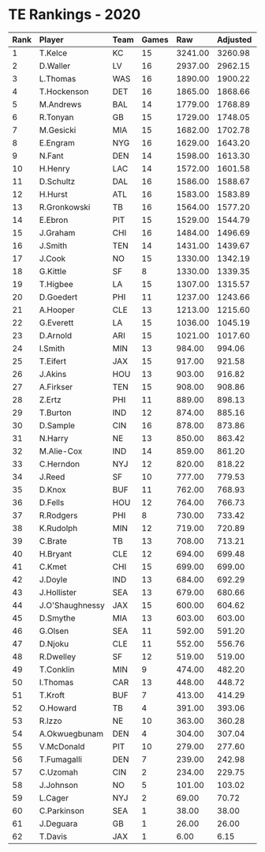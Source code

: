# TE Rankings - 2020

| Rank | Player          | Team | Games | Raw     | Adjusted | Difficulty | Avg/Game | Typical | Consistency | Trend    |
| :----| :---------------| :----| :-----| :-------| :--------| :----------| :--------| :-------| :-----------| :--------|
| 1    | T.Kelce         | KC   | 15    | 3241.00 | 3260.98  | 1.006      | 216.07   | 218.50  | 5/2/8       | +66.8%   |
| 2    | D.Waller        | LV   | 16    | 2937.00 | 2962.15  | 1.009      | 183.56   | 193.00  | 10/1/5      | +144.3%  |
| 3    | L.Thomas        | WAS  | 16    | 1890.00 | 1900.22  | 1.005      | 118.12   | 119.00  | 8/1/7       | +138.7%  |
| 4    | T.Hockenson     | DET  | 16    | 1865.00 | 1868.66  | 1.002      | 116.56   | 124.00  | 8/1/7       | +101.8%  |
| 5    | M.Andrews       | BAL  | 14    | 1779.00 | 1768.89  | 0.994      | 127.07   | 125.50  | 6/0/8       | +144.8%  |
| 6    | R.Tonyan        | GB   | 15    | 1729.00 | 1748.05  | 1.011      | 115.27   | 105.00  | 6/2/7       | +171.9%  |
| 7    | M.Gesicki       | MIA  | 15    | 1682.00 | 1702.78  | 1.012      | 112.13   | 109.00  | 8/1/6       | +221.3%  |
| 8    | E.Engram        | NYG  | 16    | 1629.00 | 1643.20  | 1.009      | 101.81   | 99.00   | 7/2/7       | +142.2%  |
| 9    | N.Fant          | DEN  | 14    | 1598.00 | 1613.30  | 1.010      | 114.14   | 111.50  | 7/2/5       | +93.8%   |
| 10   | H.Henry         | LAC  | 14    | 1572.00 | 1601.58  | 1.019      | 112.29   | 114.00  | 5/2/7       | +90.6%   |
| 11   | D.Schultz       | DAL  | 16    | 1586.00 | 1588.67  | 1.002      | 99.12    | 96.00   | 9/1/6       | +133.9%  |
| 12   | H.Hurst         | ATL  | 16    | 1583.00 | 1583.89  | 1.001      | 98.94    | 105.00  | 6/2/8       | +151.0%  |
| 13   | R.Gronkowski    | TB   | 16    | 1564.00 | 1577.20  | 1.008      | 97.75    | 116.00  | 9/1/6       | +223.8%  |
| 14   | E.Ebron         | PIT  | 15    | 1529.00 | 1544.79  | 1.010      | 101.93   | 103.00  | 6/1/8       | +157.3%  |
| 15   | J.Graham        | CHI  | 16    | 1484.00 | 1496.69  | 1.009      | 92.75    | 86.00   | 8/1/7       | +274.1%  |
| 16   | J.Smith         | TEN  | 14    | 1431.00 | 1439.67  | 1.006      | 102.21   | 86.50   | 5/0/9       | +173.6%  |
| 17   | J.Cook          | NO   | 15    | 1330.00 | 1342.19  | 1.009      | 88.67    | 86.50   | 6/0/9       | +222.3%  |
| 18   | G.Kittle        | SF   | 8     | 1330.00 | 1339.35  | 1.007      | 166.25   | 174.00  | 6/0/2       | +144.6%  |
| 19   | T.Higbee        | LA   | 15    | 1307.00 | 1315.57  | 1.007      | 87.13    | 79.00   | 7/3/5       | +151.9%  |
| 20   | D.Goedert       | PHI  | 11    | 1237.00 | 1243.66  | 1.005      | 112.45   | 128.00  | 7/1/3       | +179.6%  |
| 21   | A.Hooper        | CLE  | 13    | 1213.00 | 1215.60  | 1.002      | 93.31    | 92.00   | 7/0/6       | +171.6%  |
| 22   | G.Everett       | LA   | 15    | 1036.00 | 1045.19  | 1.009      | 69.07    | 68.50   | 9/0/6       | +125.1%  |
| 23   | D.Arnold        | ARI  | 15    | 1021.00 | 1017.60  | 0.997      | 68.07    | 58.50   | 6/0/9       | +174.2%  |
| 24   | I.Smith         | MIN  | 13    | 984.00  | 994.06   | 1.010      | 75.69    | 67.00   | 7/0/6       | +517.1%  |
| 25   | T.Eifert        | JAX  | 15    | 917.00  | 921.58   | 1.005      | 61.13    | 65.50   | 9/1/5       | +187.4%  |
| 26   | J.Akins         | HOU  | 13    | 903.00  | 916.82   | 1.015      | 69.46    | 71.50   | 7/0/6       | +228.2%  |
| 27   | A.Firkser       | TEN  | 15    | 908.00  | 908.86   | 1.001      | 60.53    | 52.50   | 8/0/7       | +331.8%  |
| 28   | Z.Ertz          | PHI  | 11    | 889.00  | 898.13   | 1.010      | 80.82    | 81.00   | 5/1/5       | +127.9%  |
| 29   | T.Burton        | IND  | 12    | 874.00  | 885.16   | 1.013      | 72.83    | 67.00   | 7/0/5       | +293.8%  |
| 30   | D.Sample        | CIN  | 16    | 878.00  | 873.86   | 0.995      | 54.88    | 52.50   | 8/0/8       | +355.7%  |
| 31   | N.Harry         | NE   | 13    | 850.00  | 863.42   | 1.016      | 65.38    | 60.00   | 6/0/7       | +416.4%  |
| 32   | M.Alie-Cox      | IND  | 14    | 859.00  | 861.20   | 1.003      | 61.36    | 56.00   | 7/1/6       | +201.4%  |
| 33   | C.Herndon       | NYJ  | 12    | 820.00  | 818.22   | 0.998      | 68.33    | 66.00   | 7/0/5       | +389.9%  |
| 34   | J.Reed          | SF   | 10    | 777.00  | 779.53   | 1.003      | 77.70    | 76.00   | 6/0/4       | +307.8%  |
| 35   | D.Knox          | BUF  | 11    | 762.00  | 768.93   | 1.009      | 69.27    | 65.50   | 5/1/5       | +104.0%  |
| 36   | D.Fells         | HOU  | 12    | 764.00  | 766.73   | 1.004      | 63.67    | 63.50   | 8/0/4       | +326.9%  |
| 37   | R.Rodgers       | PHI  | 8     | 730.00  | 733.42   | 1.005      | 91.25    | 104.50  | 4/1/3       | INACTIVE |
| 38   | K.Rudolph       | MIN  | 12    | 719.00  | 720.89   | 1.003      | 59.92    | 55.00   | 6/0/6       | INACTIVE |
| 39   | C.Brate         | TB   | 13    | 708.00  | 713.21   | 1.007      | 54.46    | 52.00   | 6/0/7       | +281.1%  |
| 40   | H.Bryant        | CLE  | 12    | 694.00  | 699.48   | 1.008      | 57.83    | 54.00   | 6/0/6       | +285.3%  |
| 41   | C.Kmet          | CHI  | 15    | 699.00  | 699.00   | 1.000      | 46.60    | 47.50   | 9/0/6       | +739.2%  |
| 42   | J.Doyle         | IND  | 13    | 684.00  | 692.29   | 1.012      | 52.62    | 54.00   | 7/0/6       | +418.7%  |
| 43   | J.Hollister     | SEA  | 13    | 679.00  | 680.66   | 1.002      | 52.23    | 44.00   | 6/1/6       | +202.3%  |
| 44   | J.O'Shaughnessy | JAX  | 15    | 600.00  | 604.62   | 1.008      | 40.00    | 41.00   | 7/2/6       | +273.0%  |
| 45   | D.Smythe        | MIA  | 13    | 603.00  | 603.00   | 1.000      | 46.38    | 43.00   | 6/1/6       | +147.7%  |
| 46   | G.Olsen         | SEA  | 11    | 592.00  | 591.20   | 0.999      | 53.82    | 62.50   | 7/1/3       | +253.2%  |
| 47   | D.Njoku         | CLE  | 11    | 552.00  | 556.76   | 1.009      | 50.18    | 49.00   | 7/0/4       | +311.3%  |
| 48   | R.Dwelley       | SF   | 12    | 519.00  | 519.00   | 1.000      | 43.25    | 51.00   | 7/2/3       | +267.6%  |
| 49   | T.Conklin       | MIN  | 9     | 474.00  | 482.20   | 1.017      | 52.67    | 50.50   | 5/0/4       | +768.0%  |
| 50   | I.Thomas        | CAR  | 13    | 448.00  | 448.72   | 1.002      | 34.46    | 37.00   | 8/1/4       | +210.2%  |
| 51   | T.Kroft         | BUF  | 7     | 413.00  | 414.29   | 1.003      | 59.00    | 64.50   | 4/1/2       | INACTIVE |
| 52   | O.Howard        | TB   | 4     | 391.00  | 393.06   | 1.005      | 97.75    | 113.50  | 2/0/2       | INACTIVE |
| 53   | R.Izzo          | NE   | 10    | 363.00  | 360.28   | 0.992      | 36.30    | 33.00   | 5/0/5       | INACTIVE |
| 54   | A.Okwuegbunam   | DEN  | 4     | 304.00  | 307.04   | 1.010      | 76.00    | 103.50  | 3/0/1       | INACTIVE |
| 55   | V.McDonald      | PIT  | 10    | 279.00  | 277.60   | 0.995      | 27.90    | 24.50   | 7/0/3       | +358.0%  |
| 56   | T.Fumagalli     | DEN  | 7     | 239.00  | 242.98   | 1.017      | 34.14    | 46.50   | 5/0/2       | +1816.7% |
| 57   | C.Uzomah        | CIN  | 2     | 234.00  | 229.75   | 0.982      | 117.00   | 117.00  | 1/0/1       | INACTIVE |
| 58   | J.Johnson       | NO   | 5     | 101.00  | 103.02   | 1.020      | 20.20    | 18.50   | 2/0/3       | N/A      |
| 59   | L.Cager         | NYJ  | 2     | 69.00   | 70.72    | 1.025      | 34.50    | 34.50   | 1/0/1       | INACTIVE |
| 60   | C.Parkinson     | SEA  | 1     | 38.00   | 38.00    | 1.000      | 38.00    | 38.00   | 0/1/0       | INACTIVE |
| 61   | J.Deguara       | GB   | 1     | 26.00   | 26.00    | 1.000      | 26.00    | 26.00   | 0/1/0       | INACTIVE |
| 62   | T.Davis         | JAX  | 1     | 6.00    | 6.15     | 1.025      | 6.00     | 6.00    | 0/1/0       | INACTIVE |

